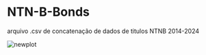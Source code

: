# NTN-B-Bonds
arquivo .csv de concatenação de dados de titulos NTNB 2014-2024


![newplot](https://github.com/GGrinspun/NTN-B-Bonds/assets/84541450/94de7428-1a7d-4fe9-af24-58cfdd551c06)

